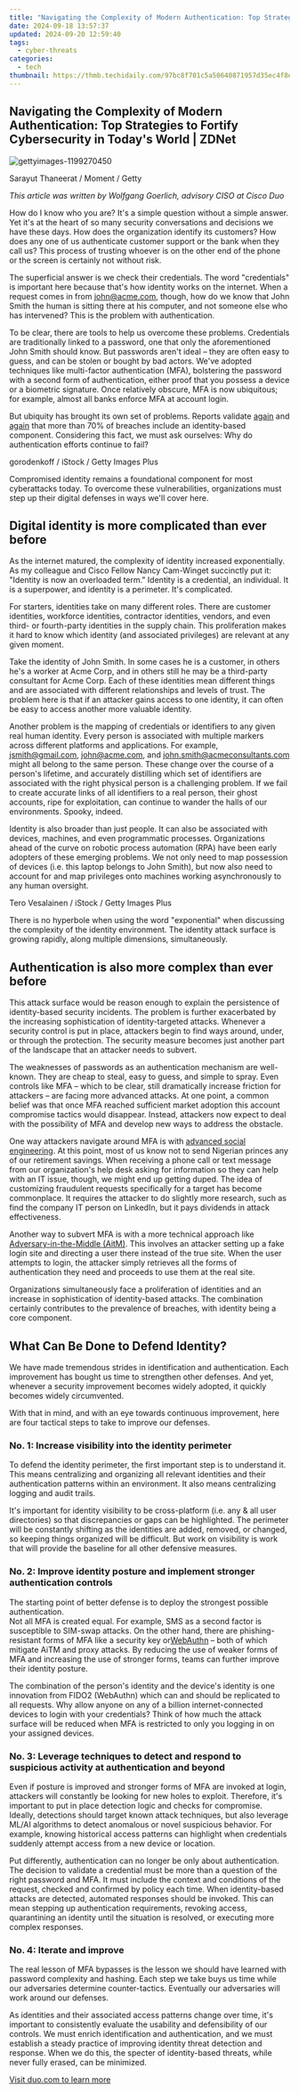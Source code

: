 ```yaml
---
title: "Navigating the Complexity of Modern Authentication: Top Strategies to Fortify Cybersecurity in Today's World | ZDNet"
date: 2024-09-18 13:57:37
updated: 2024-09-20 12:59:40
tags:
  - cyber-threats
categories:
  - tech
thumbnail: https://thmb.techidaily.com/97bc8f701c5a50640871957d35ec4f8e16308c84bcc3926e5048675a7dfb62d5.png
---
```


## Navigating the Complexity of Modern Authentication: Top Strategies to Fortify Cybersecurity in Today's World | ZDNet

![gettyimages-1199270450](https://www.zdnet.com/a/img/resize/9b8c4462ccb16c6283ee11b3c8dc4061d23a70ad/2024/01/10/52912e1e-32e4-4b1e-b640-21e03ecbd18d/gettyimages-1199270450.jpg?auto=webp&width=1280)

Sarayut Thaneerat / Moment / Getty

_This article was written by Wolfgang Goerlich, advisory CISO at Cisco Duo_

How do I know who you are? It's a simple question without a simple answer. Yet it's at the heart of so many security conversations and decisions we have these days. How does the organization identify its customers? How does any one of us authenticate customer support or the bank when they call us? This process of trusting whoever is on the other end of the phone or the screen is certainly not without risk.

The superficial answer is we check their credentials. The word "credentials" is important here because that's how identity works on the internet. When a request comes in from john@acme.com, though, how do we know that John Smith the human is sitting there at his computer, and not someone else who has intervened? This is the problem with authentication.

To be clear, there are tools to help us overcome these problems. Credentials are traditionally linked to a password, one that only the aforementioned John Smith should know. But passwords aren't ideal – they are often easy to guess, and can be stolen or bought by bad actors. We've adopted techniques like multi-factor authentication (MFA), bolstering the password with a second form of authentication, either proof that you possess a device or a biometric signature. Once relatively obscure, MFA is now ubiquitous; for example, almost all banks enforce MFA at account login. 

But ubiquity has brought its own set of problems. Reports validate [again](https://www.idsalliance.org/white-paper/identity-security-a-work-in-progress-2/) and [again](https://www.verizon.com/business/resources/reports/dbir/2023/introduction/) that more than 70% of breaches include an identity-based component. Considering this fact, we must ask ourselves: Why do authentication efforts continue to fail?

gorodenkoff / iStock / Getty Images Plus

Compromised identity remains a foundational component for most cyberattacks today. To overcome these vulnerabilities, organizations must step up their digital defenses in ways we'll cover here.

## Digital identity is more complicated than ever before

As the internet matured, the complexity of identity increased exponentially. As my colleague and Cisco Fellow Nancy Cam-Winget succinctly put it: "Identity is now an overloaded term." Identity is a credential, an individual. It is a superpower, and identity is a perimeter. It's complicated.

For starters, identities take on many different roles. There are customer identities, workforce identities, contractor identities, vendors, and even third- or fourth-party identities in the supply chain. This proliferation makes it hard to know which identity (and associated privileges) are relevant at any given moment. 

Take the identity of John Smith. In some cases he is a customer, in others he's a worker at Acme Corp, and in others still he may be a third-party consultant for Acme Corp. Each of these identities mean different things and are associated with different relationships and levels of trust. The problem here is that if an attacker gains access to one identity, it can often be easy to access another more valuable identity.

Another problem is the mapping of credentials or identifiers to any given real human identity. Every person is associated with multiple markers across different platforms and applications. For example, jsmith@gmail.com, john@acme.com, and john.smith@acmeconsultants.com might all belong to the same person. These change over the course of a person's lifetime, and accurately distilling which set of identifiers are associated with the right physical person is a challenging problem. If we fail to create accurate links of all identifiers to a real person, their ghost accounts, ripe for exploitation, can continue to wander the halls of our environments. Spooky, indeed.

Identity is also broader than just people. It can also be associated with devices, machines, and even programmatic processes. Organizations ahead of the curve on robotic process automation (RPA) have been early adopters of these emerging problems. We not only need to map possession of devices (i.e. this laptop belongs to John Smith), but now also need to account for and map privileges onto machines working asynchronously to any human oversight.

Tero Vesalainen / iStock / Getty Images Plus

There is no hyperbole when using the word "exponential" when discussing the complexity of the identity environment. The identity attack surface is growing rapidly, along multiple dimensions, simultaneously.

## Authentication is also more complex than ever before

This attack surface would be reason enough to explain the persistence of identity-based security incidents. The problem is further exacerbated by the increasing sophistication of identity-targeted attacks. Whenever a security control is put in place, attackers begin to find ways around, under, or through the protection. The security measure becomes just another part of the landscape that an attacker needs to subvert.

The weaknesses of passwords as an authentication mechanism are well-known. They are cheap to steal, easy to guess, and simple to spray. Even controls like MFA – which to be clear, still dramatically increase friction for attackers – are facing more advanced attacks. At one point, a common belief was that once MFA reached sufficient market adoption this account compromise tactics would disappear. Instead, attackers now expect to deal with the possibility of MFA and develop new ways to address the obstacle.

One way attackers navigate around MFA is with [advanced social engineering](https://duo.com/blog/social-engineering-101-what-it-is-how-to-safeguard-your-organization). At this point, most of us know not to send Nigerian princes any of our retirement savings. When receiving a phone call or text message from our organization's help desk asking for information so they can help with an IT issue, though, we might end up getting duped. The idea of customizing fraudulent requests specifically for a target has become commonplace. It requires the attacker to do slightly more research, such as find the company IT person on LinkedIn, but it pays dividends in attack effectiveness.

Another way to subvert MFA is with a more technical approach like [Adversary-in-the-Middle (AitM)](https://attack.mitre.org/techniques/T1557/). This involves an attacker setting up a fake login site and directing a user there instead of the true site. When the user attempts to login, the attacker simply retrieves all the forms of authentication they need and proceeds to use them at the real site.

Organizations simultaneously face a proliferation of identities and an increase in sophistication of identity-based attacks. The combination certainly contributes to the prevalence of breaches, with identity being a core component.

## What Can Be Done to Defend Identity?

We have made tremendous strides in identification and authentication. Each improvement has bought us time to strengthen other defenses. And yet, whenever a security improvement becomes widely adopted, it quickly becomes widely circumvented.

With that in mind, and with an eye towards continuous improvement, here are four tactical steps to take to improve our defenses.

### No. 1: Increase visibility into the identity perimeter

To defend the identity perimeter, the first important step is to understand it. This means centralizing and organizing all relevant identities and their authentication patterns within an environment. It also means centralizing logging and audit trails. 

It's important for identity visibility to be cross-platform (i.e. any & all user directories) so that discrepancies or gaps can be highlighted. The perimeter will be constantly shifting as the identities are added, removed, or changed, so keeping things organized will be difficult. But work on visibility is work that will provide the baseline for all other defensive measures.

### No. 2: Improve identity posture and implement stronger authentication controls

The starting point of better defense is to deploy the strongest possible authentication.  
Not all MFA is created equal. For example, SMS as a second factor is susceptible to SIM-swap attacks. On the other hand, there are phishing-resistant forms of MFA like a security key or[WebAuthn](https://webauthn.io/) – both of which mitigate AiTM and proxy attacks. By reducing the use of weaker forms of MFA and increasing the use of stronger forms, teams can further improve their identity posture.

The combination of the person's identity and the device's identity is one innovation from FIDO2 (WebAuthn) which can and should be replicated to all requests. Why allow anyone on any of a billion internet-connected devices to login with your credentials? Think of how much the attack surface will be reduced when MFA is restricted to only you logging in on your assigned devices. 

### No. 3: Leverage techniques to detect and respond to suspicious activity at authentication and beyond

Even if posture is improved and stronger forms of MFA are invoked at login, attackers will constantly be looking for new holes to exploit. Therefore, it's important to put in place detection logic and checks for compromise. Ideally, detections should target known attack techniques, but also leverage ML/AI algorithms to detect anomalous or novel suspicious behavior. For example, knowing historical access patterns can highlight when credentials suddenly attempt access from a new device or location.

Put differently, authentication can no longer be only about authentication. The decision to validate a credential must be more than a question of the right password and MFA. It must include the context and conditions of the request, checked and confirmed by policy each time. When identity-based attacks are detected, automated responses should be invoked. This can mean stepping up authentication requirements, revoking access, quarantining an identity until the situation is resolved, or executing more complex responses.

### No. 4: Iterate and improve

The real lesson of MFA bypasses is the lesson we should have learned with password complexity and hashing. Each step we take buys us time while our adversaries determine counter-tactics. Eventually our adversaries will work around our defenses. 

As identities and their associated access patterns change over time, it's important to consistently evaluate the usability and defensibility of our controls. We must enrich identification and authentication, and we must establish a steady practice of improving identity threat detection and response. When we do this, the specter of identity-based threats, while never fully erased, can be minimized.

[Visit duo.com to learn more](http://www.duo.com/)

<ins class="adsbygoogle"
     style="display:block"
     data-ad-format="autorelaxed"
     data-ad-client="ca-pub-7571918770474297"
     data-ad-slot="1223367746"></ins>



<ins class="adsbygoogle"
     style="display:block"
     data-ad-client="ca-pub-7571918770474297"
     data-ad-slot="8358498916"
     data-ad-format="auto"
     data-full-width-responsive="true"></ins>
